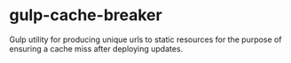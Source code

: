 gulp-cache-breaker
==================

Gulp utility for producing unique urls to static resources for the purpose of ensuring a cache miss after deploying updates.
